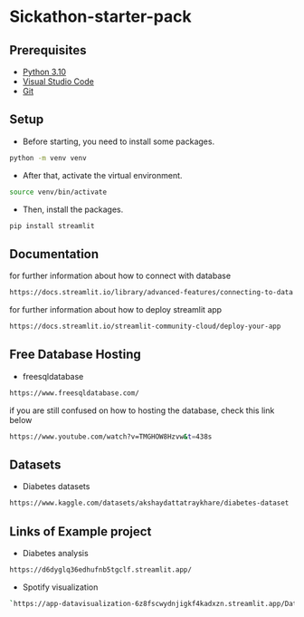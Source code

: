 ﻿# Sickathon-starter-pack 
## Prerequisites

- [Python 3.10](https://www.python.org/)
- [Visual Studio Code](https://code.visualstudio.com/)
- [Git](https://git-scm.com/)

## Setup
- Before starting, you need to install some packages.
```bash
python -m venv venv
```
- After that, activate the virtual environment.
```bash
source venv/bin/activate
```
- Then, install the packages.
```bash
pip install streamlit
```
## Documentation 
for further information about how to connect with database
```bash
https://docs.streamlit.io/library/advanced-features/connecting-to-data
```
for further information about how to deploy streamlit app
```bash
https://docs.streamlit.io/streamlit-community-cloud/deploy-your-app
```
## Free Database Hosting
- freesqldatabase
```bash
https://www.freesqldatabase.com/
```
if you are still confused on how to hosting the database, check this link below
```bash
https://www.youtube.com/watch?v=TMGHOW8Hzvw&t=438s
```
## Datasets
- Diabetes datasets
```bash
https://www.kaggle.com/datasets/akshaydattatraykhare/diabetes-dataset
```
## Links of Example project
- Diabetes analysis
```bash
https://d6dyglq36edhufnb5tgclf.streamlit.app/
```
- Spotify visualization
```bash
`https://app-datavisualization-6z8fscwydnjigkf4kadxzn.streamlit.app/Database_preparation
```

